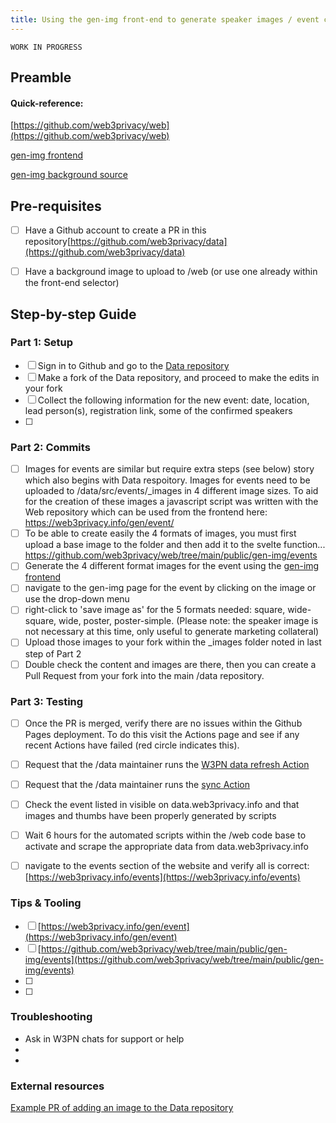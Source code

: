```yaml
---
title: Using the gen-img front-end to generate speaker images / event collateral
---
```


`WORK IN PROGRESS`

## Preamble


#### Quick-reference:
[https://github.com/web3privacy/web](https://github.com/web3privacy/web)

[gen-img frontend](https://web3privacy.info/gen/event/)

[gen-img background source](https://github.com/web3privacy/web/tree/main/public/gen-img/events)


## Pre-requisites
- [ ] Have a Github account to create a PR in this repository[https://github.com/web3privacy/data](https://github.com/web3privacy/data)
- [ ] Have a background image to upload to /web (or use one already within the front-end selector)


## Step-by-step Guide

### Part 1: Setup
- [ ]  Sign in to Github and go to the [Data repository](https://github.com/web3privacy/web)
- [ ]  Make a fork of the Data repository, and proceed to make the edits in your fork
- [ ]  Collect the following information for the new event: date, location, lead person(s), registration link, some of the confirmed speakers
- [ ]  

### Part 2:  Commits
- [ ] Images for events are similar but require extra steps (see below) story which also begins with Data respoitory. Images for events need to be uploaded to /data/src/events/_images in 4 different image sizes. To aid for the creation of these images a javascript script was written with the Web repository which can be used from the frontend here: https://web3privacy.info/gen/event/
- [ ] To be able to create easily the 4 formats of images, you must first upload a base image to the folder and then add it to the svelte function...
https://github.com/web3privacy/web/tree/main/public/gen-img/events
- [ ]  Generate the 4 different format images for the event using the [gen-img frontend](https://web3privacy.info/gen/event/)
- [ ]  navigate to the gen-img page for the event by clicking on the image or use the drop-down menu
- [ ] right-click to 'save image as' for the 5 formats needed: square, wide-square, wide, poster, poster-simple. (Please note: the speaker image is not necessary at this time, only useful to generate marketing collateral)
- [ ] Upload those images to your fork within the _images folder noted in last step of Part 2
- [ ] Double check the content and images are there, then you can create a Pull Request from your fork into the main /data repository.

### Part 3: Testing
- [ ] Once the PR is merged, verify there are no issues within the Github Pages deployment. To do this visit the Actions page and see if any recent Actions have failed (red circle indicates this).
- [ ] Request that the /data maintainer runs the [W3PN data refresh Action](https://github.com/web3privacy/data/actions/workflows/data-refresh.yml)
- [ ] Request that the /data maintainer runs the [sync Action](https://github.com/web3privacy/data/actions/workflows/sync.yml)
- [ ] Check the event listed in visible on data.web3privacy.info and that images and thumbs have been properly generated by scripts
- [ ] Wait 6 hours for the automated scripts within the /web code base to activate and scrape the appropriate data from data.web3privacy.info
- [ ] navigate to the events section of the website and verify all is correct: [https://web3privacy.info/events](https://web3privacy.info/events) 


### Tips & Tooling
- [ ] [https://web3privacy.info/gen/event](https://web3privacy.info/gen/event)
- [ ] [https://github.com/web3privacy/web/tree/main/public/gen-img/events](https://github.com/web3privacy/web/tree/main/public/gen-img/events)
- [ ] 
- [ ] 

### Troubleshooting
- Ask in W3PN chats for support or help
- 
- 

### External resources

[Example PR of adding an image to the Data repository](https://github.com/web3privacy)
